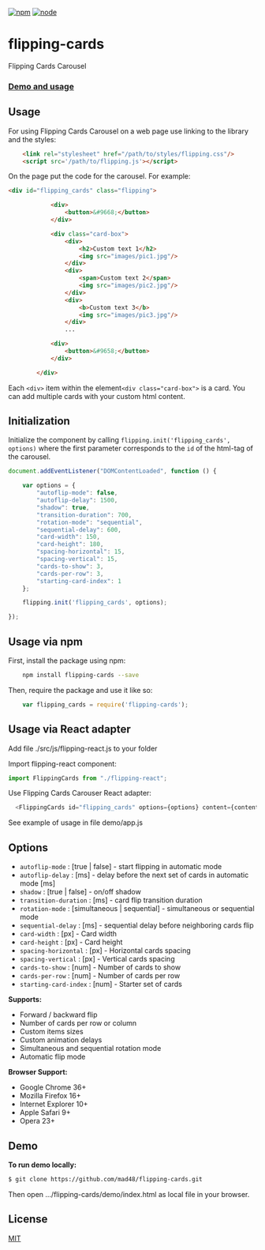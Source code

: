 [![npm][npm]][npm-url]
[![node][node]][node-url]
# flipping-cards

Flipping Cards Carousel

### [Demo and usage]

## Usage

For using Flipping Cards Carousel on a web page use linking to the library and the styles:

```html
    <link rel="stylesheet" href="/path/to/styles/flipping.css"/>
    <script src='/path/to/flipping.js'></script>
```

On the page put the code for the carousel. For example:

```html
<div id="flipping_cards" class="flipping">

            <div>
                <button>&#9668;</button>
            </div>

            <div class="card-box">
                <div>
                    <h2>Custom text 1</h2>
                    <img src="images/pic1.jpg"/>
                </div>
                <div>
                    <span>Custom text 2</span>
                    <img src="images/pic2.jpg"/>
                </div>
                <div>
                    <b>Custom text 3</b>
                    <img src="images/pic3.jpg"/>
                </div>
                ...

            <div>
                <button>&#9658;</button>
            </div>

        </div>
```

Each `<div>` item within the element`<div class="card-box">` is a card. You can add multiple cards with your custom html content.

## Initialization

Initialize the component by calling `flipping.init('flipping_cards', options)` where the first parameter corresponds to the `id` of the html-tag of the carousel.

```javascript
document.addEventListener("DOMContentLoaded", function () {

    var options = {
        "autoflip-mode": false,
        "autoflip-delay": 1500,
        "shadow": true,
        "transition-duration": 700,
        "rotation-mode": "sequential",
        "sequential-delay": 600,
        "card-width": 150,
        "card-height": 180,
        "spacing-horizontal": 15,
        "spacing-vertical": 15,
        "cards-to-show": 3,
        "cards-per-row": 3,
        "starting-card-index": 1
    };

    flipping.init('flipping_cards', options);

});
```

## Usage via npm

First, install the package using npm:
```sh
    npm install flipping-cards --save
```
Then, require the package and use it like so:
```javascript
    var flipping_cards = require('flipping-cards');
```


## Usage via React adapter

Add file ./src/js/flipping-react.js to your folder

Import flipping-react component:

```javascript
import FlippingCards from "./flipping-react";
```

Use Flipping Cards Carouser React adapter:

```javascript
  <FlippingCards id="flipping_cards" options={options} content={content} />
```

See example of usage in file demo/app.js

## Options

- `autoflip-mode` : [true | false] - start flipping in automatic mode
- `autoflip-delay` : [ms] - delay before the next set of cards in automatic mode [ms]
- `shadow` : [true | false] - on/off shadow
- `transition-duration` : [ms] - card flip transition duration
- `rotation-mode` : [simultaneous | sequential] - simultaneous or sequential mode
- `sequential-delay` : [ms] - sequential delay before neighboring cards flip
- `card-width` : [px] - Card width
- `card-height` : [px] - Card height
- `spacing-horizontal` : [px] - Horizontal cards spacing
- `spacing-vertical` : [px] - Vertical cards spacing
- `cards-to-show` : [num] - Number of cards to show
- `cards-per-row` : [num] - Number of cards per row
- `starting-card-index` : [num] - Starter set of cards

**Supports:**

- Forward / backward flip
- Number of cards per row or column
- Custom items sizes
- Custom animation delays
- Simultaneous and  sequential rotation mode
- Automatic flip mode

**Browser Support:**
- Google Chrome 36+
- Mozilla Firefox 16+
- Internet Explorer 10+
- Apple Safari 9+
- Opera 23+

## Demo

**To run demo locally:**


```sh
$ git clone https://github.com/mad48/flipping-cards.git
```


Then open .../flipping-cards/demo/index.html as local file in your browser.

License
----

[MIT](http://www.opensource.org/licenses/mit-license.php)

[//]: #

[Demo and usage]: <https://mad48.github.io/flipping-cards/demo/index.html>

[npm]: https://img.shields.io/npm/v/flipping-cards.svg
[npm-stats]: https://img.shields.io/npm/dm/flipping-cards.svg
[npm-url]: https://npmjs.com/package/flipping-cards

[node]: https://img.shields.io/node/v/flipping-cards.svg
[node-url]: https://nodejs.org